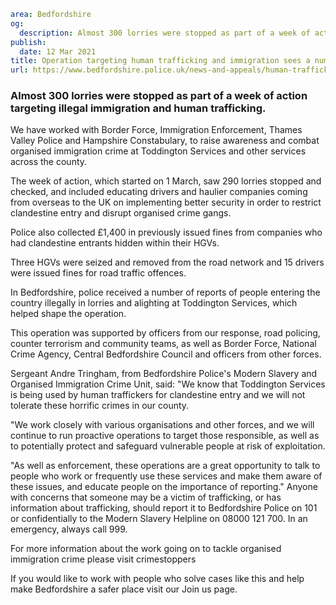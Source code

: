 ```yaml
area: Bedfordshire
og:
  description: Almost 300 lorries were stopped as part of a week of action targeting illegal immigration and human trafficking.
publish:
  date: 12 Mar 2021
title: Operation targeting human trafficking and immigration sees a number of lorries stopped
url: https://www.bedfordshire.police.uk/news-and-appeals/human-trafficking-immigration
```

### Almost 300 lorries were stopped as part of a week of action targeting illegal immigration and human trafficking.

We have worked with Border Force, Immigration Enforcement, Thames Valley Police and Hampshire Constabulary, to raise awareness and combat organised immigration crime at Toddington Services and other services across the county.

The week of action, which started on 1 March, saw 290 lorries stopped and checked, and included educating drivers and haulier companies coming from overseas to the UK on implementing better security in order to restrict clandestine entry and disrupt organised crime gangs.

Police also collected £1,400 in previously issued fines from companies who had clandestine entrants hidden within their HGVs.

Three HGVs were seized and removed from the road network and 15 drivers were issued fines for road traffic offences.

In Bedfordshire, police received a number of reports of people entering the country illegally in lorries and alighting at Toddington Services, which helped shape the operation.

This operation was supported by officers from our response, road policing, counter terrorism and community teams, as well as Border Force, National Crime Agency, Central Bedfordshire Council and officers from other forces.

Sergeant Andre Tringham, from Bedfordshire Police's Modern Slavery and Organised Immigration Crime Unit, said: "We know that Toddington Services is being used by human traffickers for clandestine entry and we will not tolerate these horrific crimes in our county.

"We work closely with various organisations and other forces, and we will continue to run proactive operations to target those responsible, as well as to potentially protect and safeguard vulnerable people at risk of exploitation.

"As well as enforcement, these operations are a great opportunity to talk to people who work or frequently use these services and make them aware of these issues, and educate people on the importance of reporting." Anyone with concerns that someone may be a victim of trafficking, or has information about trafficking, should report it to Bedfordshire Police on 101 or confidentially to the Modern Slavery Helpline on 08000 121 700. In an emergency, always call 999.

For more information about the work going on to tackle organised immigration crime please visit crimestoppers

If you would like to work with people who solve cases like this and help make Bedfordshire a safer place visit our Join us page.
